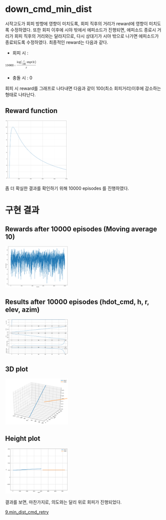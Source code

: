# down_cmd_min_dist
시작고도가 회피 방향에 영향이 미치도록, 회피 직후의 거리가 reward에 영향이 미치도록 수정하였다. 또한 회피 이후에 시야 밖에서 에피소드가 진행되면, 에피소드 종료시 거리가 회피 직후의 거리와는 달라지므로, 다시 상대기가 시야 밖으로 나가면 에피소드가 종료되도록 수정하였다. 최종적인 reward는 다음과 같다.

- 회피 시 : 
<img src="../res_img/reward_func.gif" width="20%">

- 충돌 시 : 0

회피 시 reward를 그래프로 나타내면 다음과 같이 100(최소 회피거리)이후에 감소하는 형태로 나타난다.

## Reward function
<img src="../res_img/reward_func_img.png" width="40%">

좀 더 확실한 결과를 확인하기 위해 10000 episodes 를 진행하였다.

# 구현 결과

## Rewards after 10000 episodes (Moving average 10)
<img src="../res_img/down_cmd_min_dist_reward.png" width="40%">

## Results after 10000 episodes (hdot_cmd, h, r, elev, azim)
<img src="../res_img/down_cmd_min_dist_res.png" width="40%">

## 3D plot
<img src="../res_img/down_cmd_min_dist_3d.png" width="40%">

## Height plot
<img src="../res_img/down_cmd_min_dist_height.png" width="40%">

결과를 보면, 마찬가지로, 의도와는 달리 위로 회피가 진행되었다.

[9.min_dist_cmd_retry](../9.min_dist_cmd_retry)
